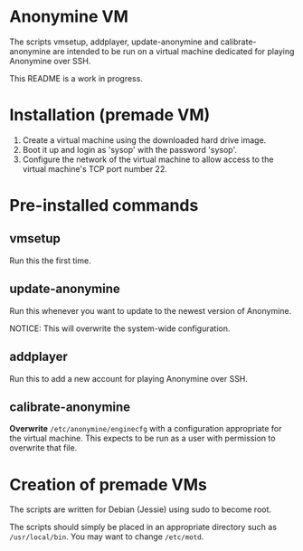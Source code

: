 Anonymine VM
============

The scripts vmsetup, addplayer, update-anonymine and calibrate-anonymine
are intended to be run on a virtual machine dedicated for playing Anonymine
over SSH.

This README is a work in progress.



Installation (premade VM)
=========================

1. Create a virtual machine using the downloaded hard drive image.
2. Boot it up and login as 'sysop' with the password 'sysop'.
3. Configure the network of the virtual machine to allow access to
   the virtual machine's TCP port number 22.



Pre-installed commands
======================

vmsetup
-------

Run this the first time.


update-anonymine
----------------

Run this whenever you want to update to the newest version of Anonymine.

NOTICE: This will overwrite the system-wide configuration.


addplayer
---------

Run this to add a new account for playing Anonymine over SSH.


calibrate-anonymine
-------------------

**Overwrite** `/etc/anonymine/enginecfg` with a configuration appropriate
for the virtual machine.
This expects to be run as a user with permission to overwrite that file.



Creation of premade VMs
=======================

The scripts are written for Debian (Jessie) using sudo to become root.

The scripts should simply be placed in an appropriate directory such
as `/usr/local/bin`.  You may want to change `/etc/motd`.


